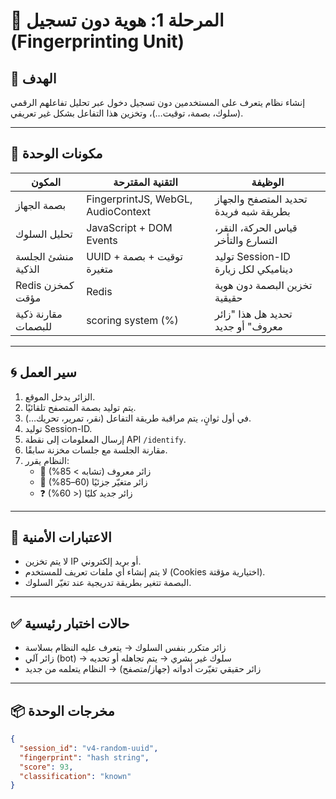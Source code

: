 # 🧠 المرحلة 1: هوية دون تسجيل (Fingerprinting Unit)

## 🎯 الهدف
إنشاء نظام يتعرف على المستخدمين دون تسجيل دخول عبر تحليل تفاعلهم الرقمي (سلوك، بصمة، توقيت…)، وتخزين هذا التفاعل بشكل غير تعريفي.

---

## 🧩 مكونات الوحدة

| المكون                | التقنية المقترحة                    | الوظيفة                                   |
|----------------------|-------------------------------------|--------------------------------------------|
| بصمة الجهاز           | FingerprintJS, WebGL, AudioContext | تحديد المتصفح والجهاز بطريقة شبه فريدة    |
| تحليل السلوك         | JavaScript + DOM Events             | قياس الحركة، النقر، التسارع والتأخر        |
| منشئ الجلسة الذكية    | UUID + توقيت + بصمة متغيرة         | توليد Session-ID ديناميكي لكل زيارة        |
| Redis كمخزن مؤقت     | Redis                             | تخزين البصمة دون هوية حقيقية               |
| مقارنة ذكية للبصمات  | scoring system (%)                 | تحديد هل هذا "زائر معروف" أو جديد         |

---

## 🌀 سير العمل

1. الزائر يدخل الموقع.
2. يتم توليد بصمة المتصفح تلقائيًا.
3. في أول ثوانٍ، يتم مراقبة طريقة التفاعل (نقر، تمرير، تحريك…).
4. توليد Session-ID.
5. إرسال المعلومات إلى نقطة API `/identify`.
6. مقارنة الجلسة مع جلسات مخزنة سابقًا.
7. النظام يقرر:
   - 🎯 زائر معروف (تشابه > 85%)
   - 🔁 زائر متغيّر جزئيًا (60–85%)
   - ❓ زائر جديد كليًا (< 60%)

---

## 🔐 الاعتبارات الأمنية

- لا يتم تخزين IP أو بريد إلكتروني.
- لا يتم إنشاء أي ملفات تعريف للمستخدم (Cookies اختيارية مؤقتة).
- البصمة تتغير بطريقة تدريجية عند تغيّر السلوك.

---

## ✅ حالات اختبار رئيسية

- زائر متكرر بنفس السلوك → يتعرف عليه النظام بسلاسة
- زائر آلي (bot) → سلوك غير بشري → يتم تجاهله أو تحديه
- زائر حقيقي تغيّرت أدواته (جهاز/متصفح) → النظام يتعلمه من جديد

---

## 📦 مخرجات الوحدة

```json
{
  "session_id": "v4-random-uuid",
  "fingerprint": "hash string",
  "score": 93,
  "classification": "known"
}
